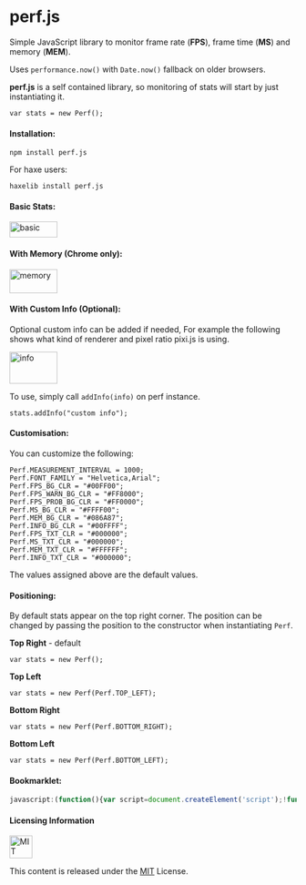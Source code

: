 # perf.js
Simple JavaScript library to monitor frame rate (**FPS**), frame time (**MS**) and memory (**MEM**).

Uses `performance.now()` with `Date.now()` fallback on older browsers.

**perf.js** is a self contained library, so monitoring of stats will start by just instantiating it.

`var stats = new Perf();`

#### Installation:

`npm install perf.js`

For haxe users:

`haxelib install perf.js`

#### Basic Stats:

<img alt="basic" src="https://raw.githubusercontent.com/adireddy/perf/master/assets/basic.png" width="84" height="28"/>

#### With Memory (Chrome only):

<img alt="memory" src="https://raw.githubusercontent.com/adireddy/perf/master/assets/memory.png" width="84" height="42"/>

#### With Custom Info (Optional):

Optional custom info can be added if needed, For example the following shows what kind of renderer and pixel ratio pixi.js is using. 

<img alt="info" src="https://raw.githubusercontent.com/adireddy/perf/master/assets/info.png" width="84" height="56"/>

To use, simply call `addInfo(info)` on perf instance.

`stats.addInfo("custom info");`

#### Customisation:

You can customize the following:

```
Perf.MEASUREMENT_INTERVAL = 1000;
Perf.FONT_FAMILY = "Helvetica,Arial";
Perf.FPS_BG_CLR = "#00FF00";
Perf.FPS_WARN_BG_CLR = "#FF8000";
Perf.FPS_PROB_BG_CLR = "#FF0000";
Perf.MS_BG_CLR = "#FFFF00";
Perf.MEM_BG_CLR = "#086A87";
Perf.INFO_BG_CLR = "#00FFFF";
Perf.FPS_TXT_CLR = "#000000";
Perf.MS_TXT_CLR = "#000000";
Perf.MEM_TXT_CLR = "#FFFFFF";
Perf.INFO_TXT_CLR = "#000000";
```

The values assigned above are the default values.

#### Positioning:

By default stats appear on the top right corner. The position can be changed by passing the position to the constructor when instantiating `Perf`.

**Top Right** - default

`var stats = new Perf();`

**Top Left**

`var stats = new Perf(Perf.TOP_LEFT);`

**Bottom Right**

`var stats = new Perf(Perf.BOTTOM_RIGHT);`

**Bottom Left**

`var stats = new Perf(Perf.BOTTOM_LEFT);`

#### Bookmarklet:

```js
javascript:(function(){var script=document.createElement('script');!function(a,b){"use strict";function c(a,b){if(null==b)return null;null==b.__id__&&(b.__id__=f++);var c;return null==a.hx__closures__?a.hx__closures__={}:c=a.hx__closures__[b.__id__],null==c&&(c=function(){return c.method.apply(c.scope,arguments)},c.scope=a,c.method=b,a.hx__closures__[b.__id__]=c),c}var d=b.Perf=function(a){null==a&&(a="TR"),this._perfObj=window.performance,this._memoryObj=window.performance.memory,this._memCheck=null!=this._perfObj&&null!=this._memoryObj&&this._memoryObj.totalJSHeapSize>0,this.currentFps=0,this.currentMs=0,this.currentMem="0",this._pos=a,this._time=0,this._ticks=0,this._fpsMin=1/0,this._fpsMax=0,null!=this._perfObj&&null!=(e=this._perfObj,c(e,e.now))?this._startTime=this._perfObj.now():this._startTime=(new Date).getTime(),this._prevTime=-d.MEASUREMENT_INTERVAL,this._createFpsDom(),this._createMsDom(),this._memCheck&&this._createMemoryDom(),window.requestAnimationFrame(c(this,this._tick))};d.prototype={_now:function(){return null!=this._perfObj&&null!=(e=this._perfObj,c(e,e.now))?this._perfObj.now():(new Date).getTime()},_tick:function(){var a;a=null!=this._perfObj&&null!=(e=this._perfObj,c(e,e.now))?this._perfObj.now():(new Date).getTime(),this._ticks++,a>this._prevTime+d.MEASUREMENT_INTERVAL&&(this.currentMs=Math.round(a-this._startTime),this.ms.innerHTML="MS: "+this.currentMs,this.currentFps=Math.round(1e3*this._ticks/(a-this._prevTime)),this._fpsMin=Math.min(this._fpsMin,this.currentFps),this._fpsMax=Math.max(this._fpsMax,this.currentFps),this.fps.innerHTML="FPS: "+this.currentFps+" ("+this._fpsMin+"-"+this._fpsMax+")",this.currentFps>=30?this.fps.style.backgroundColor=d.FPS_BG_CLR:this.currentFps>=15?this.fps.style.backgroundColor=d.FPS_WARN_BG_CLR:this.fps.style.backgroundColor=d.FPS_PROB_BG_CLR,this._prevTime=a,this._ticks=0,this._memCheck&&(this.currentMem=this._getFormattedSize(this._memoryObj.usedJSHeapSize,2),this.memory.innerHTML="MEM: "+this.currentMem)),this._startTime=a,window.requestAnimationFrame(c(this,this._tick))},_createDiv:function(a,b){null==b&&(b=0);var c,e=window.document;c=e.createElement("div"),c.id=a,c.className=a,c.style.position="absolute";var f=this._pos;switch(f){case"TL":c.style.left="0px",c.style.top=b+"px";break;case"TR":c.style.right="0px",c.style.top=b+"px";break;case"BL":c.style.left="0px",c.style.bottom=30-b+"px";break;case"BR":c.style.right="0px",c.style.bottom=30-b+"px"}return c.style.width="80px",c.style.height="14px",c.style.lineHeight="14px",c.style.padding="2px",c.style.fontFamily=d.FONT_FAMILY,c.style.fontSize="9px",c.style.fontWeight="bold",c.style.textAlign="center",window.document.body.appendChild(c),c},_createFpsDom:function(){this.fps=this._createDiv("fps"),this.fps.style.backgroundColor=d.FPS_BG_CLR,this.fps.style.zIndex="995",this.fps.style.color=d.FPS_TXT_CLR,this.fps.innerHTML="FPS: 0"},_createMsDom:function(){this.ms=this._createDiv("ms",16),this.ms.style.backgroundColor=d.MS_BG_CLR,this.ms.style.zIndex="996",this.ms.style.color=d.MS_TXT_CLR,this.ms.innerHTML="MS: 0"},_createMemoryDom:function(){this.memory=this._createDiv("memory",32),this.memory.style.backgroundColor=d.MEM_BG_CLR,this.memory.style.color=d.MEM_TXT_CLR,this.memory.style.zIndex="997",this.memory.innerHTML="MEM: 0"},_getFormattedSize:function(a,b){null==b&&(b=0);var c=["Bytes","KB","MB","GB","TB"];if(0==a)return"0";var d=Math.pow(10,b),e=Math.floor(Math.log(a)/Math.log(1024));return Math.round(a*d/Math.pow(1024,e))/d+" "+c[e]},addInfo:function(a){this.info=this._createDiv("info",this._memCheck?48:32),this.info.style.backgroundColor=d.INFO_BG_CLR,this.info.style.color=d.INFO_TXT_CLR,this.info.style.zIndex="998",this.info.innerHTML=a},clearInfo:function(){null!=this.info&&(window.document.body.removeChild(this.info),this.info=null)}};var e,f=0;d.MEASUREMENT_INTERVAL=1e3,d.FONT_FAMILY="Helvetica,Arial",d.FPS_BG_CLR="#00FF00",d.FPS_WARN_BG_CLR="#FF8000",d.FPS_PROB_BG_CLR="#FF0000",d.MS_BG_CLR="#FFFF00",d.MEM_BG_CLR="#086A87",d.INFO_BG_CLR="#00FFFF",d.FPS_TXT_CLR="#000000",d.MS_TXT_CLR="#000000",d.MEM_TXT_CLR="#FFFFFF",d.INFO_TXT_CLR="#000000",d.TOP_LEFT="TL",d.TOP_RIGHT="TR",d.BOTTOM_LEFT="BL",d.BOTTOM_RIGHT="BR"}("undefined"!=typeof console?console:{log:function(){}},"undefined"!=typeof window?window:exports);stats = new Perf();document.head.appendChild(script);})();
```

#### Licensing Information

<a rel="license" href="http://opensource.org/licenses/MIT">
<img alt="MIT license" height="40" src="http://upload.wikimedia.org/wikipedia/commons/c/c3/License_icon-mit.svg" /></a>

This content is released under the [MIT](http://opensource.org/licenses/MIT) License.